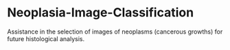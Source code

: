 # Neoplasia-Image-Classification
Assistance in the selection of images of neoplasms (cancerous growths) for future histological analysis.
